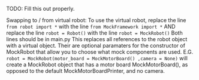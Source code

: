 TODO: Fill this out properly.

Swapping to / from virtual robot:
To use the virtual robot, replace the line
`from robot import *`
with the line
`from MockFramework import *`
AND replace the line
`robot = Robot()`
with the line
`robot = MockRobot()`
Both lines should be in main.py
This replaces all references to the robot object with a virtual object.
Their are optional paramaters for the constructor of MockRobot
that allow you to choose what mock components are used. E.G.
`robot = MockRobot(motor_board = MockMotorBoard() ,camera = None)`
will create a MockRobot object that has a motor board MockMotorBoard(),
as opposed to the default MockMotorBoardPrinter, and no camera.
